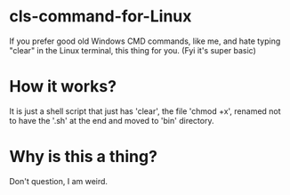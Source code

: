 # cls-command-for-Linux
If you prefer good old Windows CMD commands, like me, and hate typing "clear" in the Linux terminal, this thing for you. (Fyi it's super basic)

# How it works?
It is just a shell script that just has 'clear', the file 'chmod +x', renamed not to have the '.sh' at the end and moved to 'bin' directory.

# Why is this a thing?
Don't question, I am weird.
